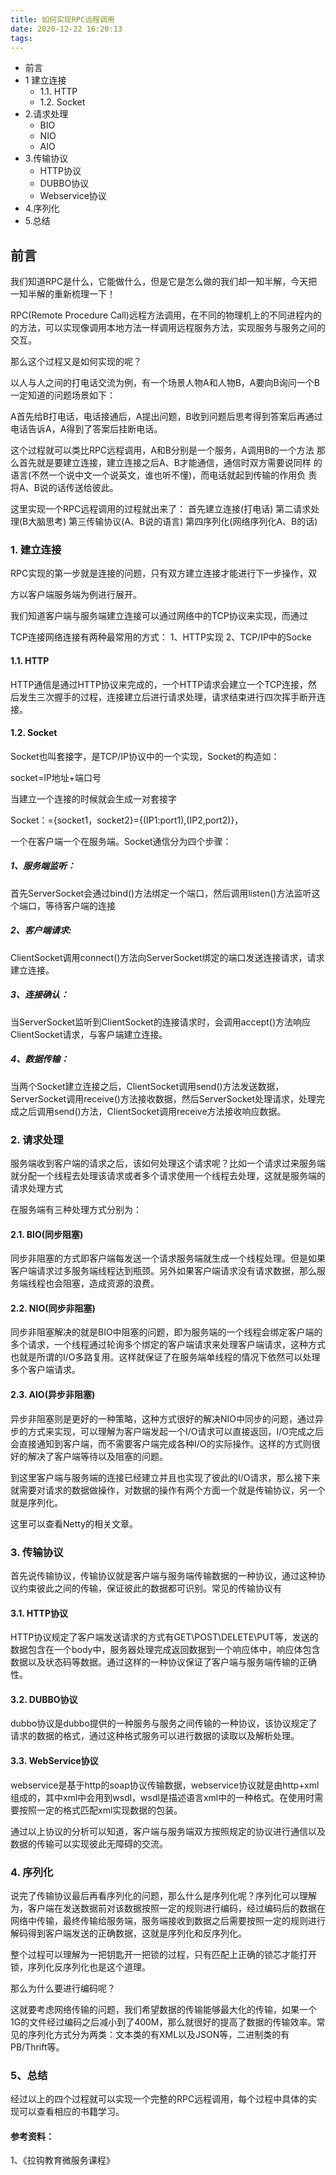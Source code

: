 ```yaml
---
title: 如何实现RPC远程调用
date: 2020-12-22 16:20:13
tags:
---
```


- 前言
- 1 建立连接
    - 1.1. HTTP
    - 1.2. Socket
- 2.请求处理
    - BIO
    - NIO
    - AIO
- 3.传输协议
    - HTTP协议
    - DUBBO协议
    - Webservice协议
- 4.序列化
- 5.总结


## 前言


我们知道RPC是什么，它能做什么，但是它是怎么做的我们却一知半解，今天把一知半解的重新梳理一下！


RPC(Remote Procedure Call)远程方法调用，在不同的物理机上的不同进程内的的方法，可以实现像调用本地方法一样调用远程服务方法，实现服务与服务之间的交互。

那么这个过程又是如何实现的呢？

以人与人之间的打电话交流为例，有一个场景人物A和人物B，A要向B询问一个B一定知道的问题场景如下：




A首先给B打电话，电话接通后，A提出问题，B收到问题后思考得到答案后再通过电话告诉A，A得到了答案后挂断电话。

这个过程就可以类比RPC远程调用，A和B分别是一个服务，A调用B的一个方法
那么首先就是要建立连接，建立连接之后A、B才能通信，通信时双方需要说同样
的语言(不然一个说中文一个说英文，谁也听不懂)，而电话就起到传输的作用负
责将A、B说的话传送给彼此。

这里实现一个RPC远程调用的过程就出来了：
首先建立连接(打电话)
第二请求处理(B大脑思考)
第三传输协议(A、B说的语言)
第四序列化(网络序列化A、B的话)


### 1. 建立连接

RPC实现的第一步就是连接的问题，只有双方建立连接才能进行下一步操作，双

方以客户端服务端为例进行展开。

我们知道客户端与服务端建立连接可以通过网络中的TCP协议来实现，而通过

TCP连接网络连接有两种最常用的方式：
1、HTTP实现
2、TCP/IP中的Socke
#### 1.1. HTTP

HTTP通信是通过HTTP协议来完成的，一个HTTP请求会建立一个TCP连接，然后发生三次握手的过程，连接建立后进行请求处理，请求结束进行四次挥手断开连接。

#### 1.2. Socket

Socket也叫套接字，是TCP/IP协议中的一个实现，Socket的构造如：

socket=IP地址+端口号

当建立一个连接的时候就会生成一对套接字

Socket：={socket1，socket2}={(IP1:port1),(IP2,port2)}，

一个在客户端一个在服务端。Socket通信分为四个步骤：

##### 1、服务端监听：

首先ServerSocket会通过bind()方法绑定一个端口，然后调用listen()方法监听这个端口，等待客户端的连接

##### 2、客户端请求:

ClientSocket调用connect()方法向ServerSocket绑定的端口发送连接请求，请求建立连接。

##### 3、连接确认：

当ServerSocket监听到ClientSocket的连接请求时，会调用accept()方法响应ClientSocket请求，与客户端建立连接。

##### 4、数据传输：

当两个Socket建立连接之后，ClientSocket调用send()方法发送数据，ServerSocket调用receive()方法接收数据，然后ServerSocket处理请求，处理完成之后调用send()方法，ClientSocket调用receive方法接收响应数据。

### 2. 请求处理

服务端收到客户端的请求之后，该如何处理这个请求呢？比如一个请求过来服务端就分配一个线程去处理该请求或者多个请求使用一个线程去处理，这就是服务端的请求处理方式

在服务端有三种处理方式分别为：

#### 2.1. BIO(同步阻塞)

同步非阻塞的方式即客户端每发送一个请求服务端就生成一个线程处理。但是如果客户端请求过多服务端线程达到瓶颈。另外如果客户端请求没有请求数据，那么服务端线程也会阻塞，造成资源的浪费。

#### 2.2. NIO(同步非阻塞)

同步非阻塞解决的就是BIO中阻塞的问题，即为服务端的一个线程会绑定客户端的多个请求，一个线程通过轮询多个绑定的客户端请求来处理客户端请求，这种方式也就是所谓的I/O多路复用。这样就保证了在服务端单线程的情况下依然可以处理多个客户端请求。

#### 2.3. AIO(异步非阻塞)

异步非阻塞则是更好的一种策略，这种方式很好的解决NIO中同步的问题，通过异步的方式来实现，可以理解为客户端发起一个I/O请求可以直接返回，I/O完成之后会直接通知到客户端，而不需要客户端完成各种I/O的实际操作。这样的方式则很好的解决了客户端等待以及阻塞的问题。

到这里客户端与服务端的连接已经建立并且也实现了彼此的I/O请求，那么接下来就需要对请求的数据做操作，对数据的操作有两个方面一个就是传输协议，另一个就是序列化。

这里可以查看Netty的相关文章。

### 3. 传输协议

首先说传输协议，传输协议就是客户端与服务端传输数据的一种协议，通过这种协议约束彼此之间的传输，保证彼此的数据都可识别。常见的传输协议有
#### 3.1. HTTP协议

HTTP协议规定了客户端发送请求的方式有GET\POST\DELETE\PUT等，发送的数据包含在一个body中，服务器处理完成返回数据到一个响应体中，响应体包含数据以及状态码等数据。通过这样的一种协议保证了客户端与服务端传输的正确性。



#### 3.2. DUBBO协议

dubbo协议是dubbo提供的一种服务与服务之间传输的一种协议，该协议规定了请求的数据的格式，通过这种格式服务可以进行数据的读取以及解析处理。

#### 3.3. WebService协议

webservice是基于http的soap协议传输数据，webservice协议就是由http+xml组成的，其中xml中会用到wsdl，wsdl是描述语言xml中的一种格式。在使用时需要按照一定的格式匹配xml实现数据的包装。

通过以上协议的分析可以知道，客户端与服务端双方按照规定的协议进行通信以及数据的传输可以实现彼此无障碍的交流。

### 4. 序列化

说完了传输协议最后再看序列化的问题，那么什么是序列化呢？序列化可以理解为，客户端在发送数据前对该数据按照一定的规则进行编码，经过编码后的数据在网络中传输，最终传输给服务端，服务端接收到数据之后需要按照一定的规则进行解码得到客户端发送的正确数据，这就是序列化和反序列化。

整个过程可以理解为一把钥匙开一把锁的过程，只有匹配上正确的锁芯才能打开锁，序列化反序列化也是这个道理。

那么为什么要进行编码呢？

这就要考虑网络传输的问题，我们希望数据的传输能够最大化的传输，如果一个1G的文件经过编码之后减小到了400M，那么就很好的提高了数据的传输效率。常见的序列化方式分为两类：文本类的有XML以及JSON等，二进制类的有PB/Thrift等。


### 5、总结


经过以上的四个过程就可以实现一个完整的RPC远程调用，每个过程中具体的实现可以查看相应的书籍学习。


#### 参考资料：
1、《拉钩教育微服务课程》
